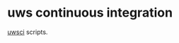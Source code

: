 # uws continuous integration

[uwsci][uwsci] scripts.

[uwsci]: https://github.com/TalkingPts/Infrastructure/blob/master/docs/uwsci.md
